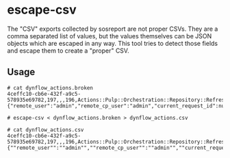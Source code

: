 # escape-csv

The "CSV" exports collected by sosreport are not proper CSVs. They are a comma
separated list of values, but the values themselves can be JSON objects which
are escaped in any way. This tool tries to detect those fields and escape them
to create a "proper" CSV.

## Usage

```shell
# cat dynflow_actions.broken
4ceffc10-cb6e-432f-a9c5-578935e69782,197,,,196,Actions::Pulp::Orchestration::Repository::RefreshIfNeeded,{"remote_user":"admin","remote_cp_user":"admin","current_request_id":null,"current_timezone":"Pacific/Auckland","current_user_id":1,"current_organization_id":1,"current_location_id":null},,263,,

# escape-csv < dynflow_actions.broken > dynflow_actions.csv

# cat dynflow_actions.csv
4ceffc10-cb6e-432f-a9c5-578935e69782,197,,,196,Actions::Pulp::Orchestration::Repository::RefreshIfNeeded,"{""remote_user"":""admin"",""remote_cp_user"":""admin"",""current_request_id"":null,""current_timezone"":""Pacific/Auckland"",""current_user_id"":1,""current_organization_id"":1,""current_location_id"":null}",,263,,
```
